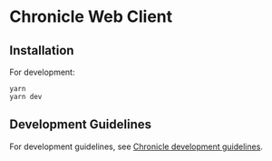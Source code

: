# Chronicle Web Client

## Installation

For development:

```
yarn
yarn dev
```

## Development Guidelines

For development guidelines, see [Chronicle development guidelines](docs/development-guide.md).